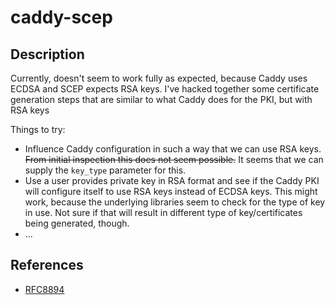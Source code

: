 # caddy-scep

## Description

Currently, doesn't seem to work fully as expected, because Caddy uses ECDSA and SCEP expects RSA keys.
I've hacked together some certificate generation steps that are similar to what Caddy does for the PKI, but with RSA keys

Things to try:

* Influence Caddy configuration in such a way that we can use RSA keys. 
~~From initial inspection this does not seem possible.~~ 
It seems that we can supply the `key_type` parameter for this.
* Use a user provides private key in RSA format and see if the Caddy PKI will configure itself to use RSA keys instead of ECDSA keys. This might work, because the underlying libraries seem to check for the type of key in use. Not sure if that will result in different type of key/certificates being generated, though.
* ...

## References

* [RFC8894](https://tools.ietf.org/html/rfc8894)